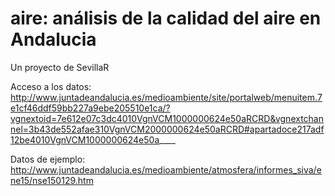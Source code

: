 # aire: análisis de la calidad del aire en Andalucia

Un proyecto de SevillaR

Acceso a los datos: http://www.juntadeandalucia.es/medioambiente/site/portalweb/menuitem.7e1cf46ddf59bb227a9ebe205510e1ca/?vgnextoid=7e612e07c3dc4010VgnVCM1000000624e50aRCRD&vgnextchannel=3b43de552afae310VgnVCM2000000624e50aRCRD#apartadoce217adf12be4010VgnVCM1000000624e50a____

Datos de ejemplo: http://www.juntadeandalucia.es/medioambiente/atmosfera/informes_siva/ene15/nse150129.htm

